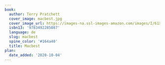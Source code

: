 ```yaml
---
book:
  author: Terry Pratchett
  cover_image: macbest.jpg
  cover_image_url: https://images-na.ssl-images-amazon.com/images/I/61X6jv0YxTL._SX316_BO1,204,203,200_.jpg
  isbn13: '9783492285087'
  language: de
  slug: macbest
  spine_color: '#164a40'
  title: Macbest
plan:
  date_added: '2020-10-04'
---
```

